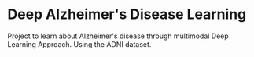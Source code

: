 # Deep Alzheimer's Disease Learning

Project to learn about Alzheimer's disease through multimodal Deep Learning Approach. Using the ADNI dataset.
